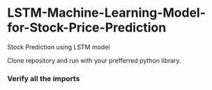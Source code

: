 # LSTM-Machine-Learning-Model-for-Stock-Price-Prediction

Stock Prediction using LSTM model

Clone repository and run with your prefferred python library.

### Verify all the imports
